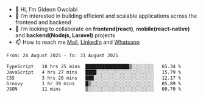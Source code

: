 - 👋 Hi, I’m Gideon Owolabi
- 👀 I’m interested in building efficient and scalable applications across the frontend and backend
- 💞️ I’m looking to collaborate on <b>frontend(react)</b>, <b>mobile(react-native)</b> and <b>backend(Nodejs, Laravel)</b> projects
- 📫 How to reach me <a href="mailto:gideoniyin2021@gmail.com">Mail</a>, <a href="https://www.linkedin.com/in/gideon-owolabi-9b667a232/">LinkedIn</a> and <a href="https://wa.me/2348055377085">Whatsapp</a>

<!---
gude1/gude1 is a ✨ special ✨ repository because its `README.md` (this file) appears on your GitHub profile.
You can click the Preview link to take a look at your changes.
--->

<!--START_SECTION:waka-->

```txt
From: 24 August 2025 - To: 31 August 2025

TypeScript   18 hrs 25 mins  ████████████████▒░░░░░░░░   65.34 %
JavaScript   4 hrs 27 mins   ████░░░░░░░░░░░░░░░░░░░░░   15.79 %
CSS          3 hrs 26 mins   ███░░░░░░░░░░░░░░░░░░░░░░   12.17 %
Groovy       1 hr 39 mins    █▒░░░░░░░░░░░░░░░░░░░░░░░   05.89 %
JSON         11 mins         ▒░░░░░░░░░░░░░░░░░░░░░░░░   00.70 %
```

<!--END_SECTION:waka-->

